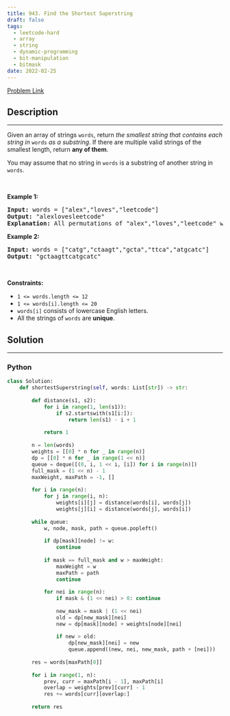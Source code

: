 ```yaml
---
title: 943. Find the Shortest Superstring
draft: false
tags: 
  - leetcode-hard
  - array
  - string
  - dynamic-programming
  - bit-manipulation
  - bitmask
date: 2022-02-25
---
```


[Problem Link](https://leetcode.com/problems/find-the-shortest-superstring/)

## Description

---
<p>Given an array of strings <code>words</code>, return <em>the smallest string that contains each string in</em> <code>words</code> <em>as a substring</em>. If there are multiple valid strings of the smallest length, return <strong>any of them</strong>.</p>

<p>You may assume that no string in <code>words</code> is a substring of another string in <code>words</code>.</p>

<p>&nbsp;</p>
<p><strong class="example">Example 1:</strong></p>

<pre>
<strong>Input:</strong> words = [&quot;alex&quot;,&quot;loves&quot;,&quot;leetcode&quot;]
<strong>Output:</strong> &quot;alexlovesleetcode&quot;
<strong>Explanation:</strong> All permutations of &quot;alex&quot;,&quot;loves&quot;,&quot;leetcode&quot; would also be accepted.
</pre>

<p><strong class="example">Example 2:</strong></p>

<pre>
<strong>Input:</strong> words = [&quot;catg&quot;,&quot;ctaagt&quot;,&quot;gcta&quot;,&quot;ttca&quot;,&quot;atgcatc&quot;]
<strong>Output:</strong> &quot;gctaagttcatgcatc&quot;
</pre>

<p>&nbsp;</p>
<p><strong>Constraints:</strong></p>

<ul>
	<li><code>1 &lt;= words.length &lt;= 12</code></li>
	<li><code>1 &lt;= words[i].length &lt;= 20</code></li>
	<li><code>words[i]</code> consists of lowercase English letters.</li>
	<li>All the strings of <code>words</code> are <strong>unique</strong>.</li>
</ul>


## Solution

---
### Python
``` py title='find-the-shortest-superstring'
class Solution:
    def shortestSuperstring(self, words: List[str]) -> str:
        
        def distance(s1, s2):
            for i in range(1, len(s1)):
                if s2.startswith(s1[i:]):
                    return len(s1) - i + 1
            
            return 1
        
        n = len(words)
        weights = [[0] * n for _ in range(n)]
        dp = [[0] * n for _ in range(1 << n)]
        queue = deque([(0, i, 1 << i, [i]) for i in range(n)])
        full_mask = (1 << n) - 1
        maxWeight, maxPath = -1, []
        
        for i in range(n):
            for j in range(i, n):
                weights[i][j] = distance(words[i], words[j])
                weights[j][i] = distance(words[j], words[i])
        
        while queue:
            w, node, mask, path = queue.popleft()
            
            if dp[mask][node] != w:
                continue
            
            if mask == full_mask and w > maxWeight:
                maxWeight = w
                maxPath = path
                continue
            
            for nei in range(n):
                if mask & (1 << nei) > 0: continue
                
                new_mask = mask | (1 << nei)
                old = dp[new_mask][nei]
                new = dp[mask][node] + weights[node][nei]
                
                if new > old:
                    dp[new_mask][nei] = new
                    queue.append((new, nei, new_mask, path + [nei]))
        
        res = words[maxPath[0]]
        
        for i in range(1, n):
            prev, curr = maxPath[i - 1], maxPath[i]
            overlap = weights[prev][curr] - 1
            res += words[curr][overlap:]
            
        return res
            
```

